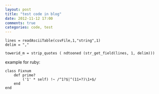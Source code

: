```yaml
---
layout: post
title: "test code in blog"
date: 2012-11-12 17:00
comments: true
categories: code, test
---
```


	lines = readAsciiTable(csvFile,1,"string",1)
	delim = ","

	towerid_m = strip_quotes ( ndtooned (str_get_field(lines, 1, delim)))

example for ruby:

	class Fixnum
  		def prime?
    		('1' * self) !~ /^1?$|^(11+?)\1+$/
  		end
	end
